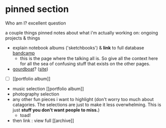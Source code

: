 # pinned section

Who am I?
excellent question

a couple things pinned
notes about what i'm actually working on: ongoing projects & things
* explain notebook albums ('sketchbooks') & __link__ to full database [bandcamp](https://tobincooney.bandcamp.com/)
	* this is the page where the talking all is. So give all the context here for all the sea of confusing stuff that exists on the other pages.
* [gourdboat](obsidian://open?vault=gourdboat&file=README)? ([site](https://gourdboat.github.io/))
* [ ] [[portfolio album]]

- music selection [[portfolio album]]
- photography selection
- any other fun pieces i want to highlight (don't worry too much about catagories. The selections are just to make it less overwhelming. This is just __stuff you don't want people to miss.__)
	- toad!
- then link : view full [[archive]]
